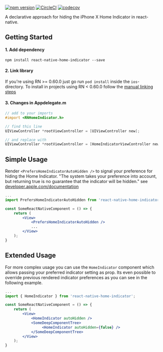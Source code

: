 [![npm version](https://badge.fury.io/js/react-native-home-indicator.svg)](https://badge.fury.io/js/react-native-home-indicator)
[![CircleCI](https://circleci.com/gh/flowkey/react-native-home-indicator.svg?style=svg)](https://circleci.com/gh/flowkey/react-native-home-indicator)
[![codecov](https://codecov.io/gh/flowkey/react-native-home-indicator/branch/master/graph/badge.svg)](https://codecov.io/gh/flowkey/react-native-home-indicator)

A declarative approach for hiding the iPhone X Home Indicator in react-native.

## Getting Started

#### 1. Add dependency
`npm install react-native-home-indicator --save`

#### 2. Link library
If you're using RN >= 0.60.0 just go run `pod install` inside the `ios`-directory.
To install in projects using RN < 0.60.0 follow the [manual linking steps](http://facebook.github.io/react-native/docs/linking-libraries-ios.html#manual-linking)

#### 3. Changes in Appdelegate.m

```objective-c
// add to your imports
#import <RNHomeIndicator.h>
```

```objective-c
// find this line
UIViewController *rootViewController = [UIViewController new];
```

```objective-c
// and replace with
UIViewController *rootViewController = [HomeIndicatorViewController new];
```


## Simple Usage

Render `<PrefersHomeIndicatorAutoHidden />` to signal your preference for hiding the Home Indicator. 
"The system takes your preference into account, but returning true is no guarantee that the indicator will be hidden." 
see [developer.apple.com/documentation](https://developer.apple.com/documentation/uikit/uiviewcontroller/2887510-prefershomeindicatorautohidden)

```jsx
...
import PrefersHomeIndicatorAutoHidden from 'react-native-home-indicator';

const SomeReactNativeComponent = () => {
    return (
        <View>
            <PrefersHomeIndicatorAutoHidden />
            ...
        </View>
    );
}
```

## Extended Usage

For more complex usage you can use the `HomeIndicator` component which allows passing your preferred
indicator setting as prop. Its even possible to override previous rendered indicator preferences as
you can see in the following example.

```jsx
...
import { HomeIndicator } from 'react-native-home-indicator';

const SomeReactNativeComponent = () => {
    return (
        <View>
            <HomeIndicator autoHidden />
            <SomeDeepComponentTree>
                 <HomeIndicator autoHidden={false} />
            </SomeDeepComponentTree>
        </View>
    );
}
```
